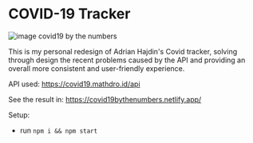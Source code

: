 # COVID-19 Tracker

![image covid19 by the numbers](https://user-images.githubusercontent.com/92688327/146644166-37bf7bc0-d923-4fe9-8291-59418130bbdc.PNG)

This is my personal redesign of Adrian Hajdin's Covid tracker, solving through design the recent problems caused by the API and providing an overall more consistent and user-friendly experience.

API used: https://covid19.mathdro.id/api

See the result in: https://covid19bythenumbers.netlify.app/

Setup:
- run ```npm i && npm start```
